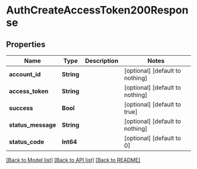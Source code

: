 # AuthCreateAccessToken200Response


## Properties
Name | Type | Description | Notes
------------ | ------------- | ------------- | -------------
**account_id** | **String** |  | [optional] [default to nothing]
**access_token** | **String** |  | [optional] [default to nothing]
**success** | **Bool** |  | [optional] [default to true]
**status_message** | **String** |  | [optional] [default to nothing]
**status_code** | **Int64** |  | [optional] [default to 0]


[[Back to Model list]](../README.md#models) [[Back to API list]](../README.md#api-endpoints) [[Back to README]](../README.md)


